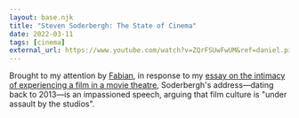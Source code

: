 ```yaml
---
layout: base.njk
title: "Steven Soderbergh: The State of Cinema"
date: 2022-03-11
tags: [cinema]
external_url: https://www.youtube.com/watch?v=ZQrFSUwFwUM&ref=daniel.pizza
---
```

Brought to my attention by [Fabian](https://twitter.com/Fabgreitemann?ref=daniel.pizza "Fabian Greitemann on Twitter"), in response to my [essay on the intimacy of experiencing a film in a movie theatre](/journal/big-screen-intimacy), Soderbergh's address—dating back to 2013—is an impassioned speech, arguing that film culture is "under assault by the studios".
